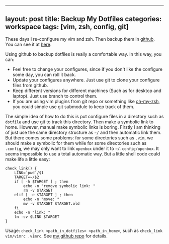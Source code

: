 
---
layout: post
title: Backup My Dotfiles
categories: workspace
tags: [vim, zsh, config, git]
---

These days I re-configure my vim and zsh. Then backup them in [github](http://github.com). You can see it at [here](https://github.com/wb14123/dotfiles).

Using github to backup dotfiles is really a comfortable way. In this way, you can:

+ Feel free to change your configures, since if you don't like the configure some day, you can roll it back.
+ Update your configures anywhere. Just use git to clone your configure files from github.
+ Keep different versions for different machines (Such as for desktop and laptop). Just use branch to control them.
+ If you are using vim plugins from git repo or something like [oh-my-zsh](https://github.com/robbyrussell/oh-my-zsh), you could simple use git submodule to keep track of them.

The simple idea of how to do this is put configure files in a directory such as `dotfile` and use git to track this directory. Then make a symbolic link to home. However, manual make symbolic links is boring. Firstly I am thinking of just use the same directory structure as `~/` and then automatic link them. But there comes some problems: for some directories such as `.vim`, we should make a symbolic for them while for some directories such as `.config`, we may only want to link `openbox` under it to `~/.config/openbox`. It seems impossible to use a total automatic way. But a little shell code could make life a little easy:

	check_link() {
		LINK=`pwd`/$1
		TARGET=~/$2
		if [ -h $TARGET ] ; then
			echo -n "remove symbolic link: "
			rm -v $TARGET
		elif [ -e $TARGET ] ; then
			echo -n "move: "
			mv -v $TARGET $TARGET.old
		fi
		echo -n "link: "
		ln -sv $LINK $TARGET
	}

Usage: `check_link <path_in_dotfiles> <path_in_home>`, such as `check_link vim/vimrc .vimrc`. See [my github repo](https://github.com/wb14123/dotfiles/blob/master/link.sh) for details.
